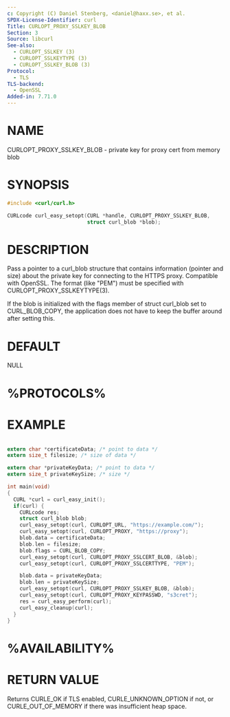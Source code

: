 ```yaml
---
c: Copyright (C) Daniel Stenberg, <daniel@haxx.se>, et al.
SPDX-License-Identifier: curl
Title: CURLOPT_PROXY_SSLKEY_BLOB
Section: 3
Source: libcurl
See-also:
  - CURLOPT_SSLKEY (3)
  - CURLOPT_SSLKEYTYPE (3)
  - CURLOPT_SSLKEY_BLOB (3)
Protocol:
  - TLS
TLS-backend:
  - OpenSSL
Added-in: 7.71.0
---
```


# NAME

CURLOPT_PROXY_SSLKEY_BLOB - private key for proxy cert from memory blob

# SYNOPSIS

~~~c
#include <curl/curl.h>

CURLcode curl_easy_setopt(CURL *handle, CURLOPT_PROXY_SSLKEY_BLOB,
                          struct curl_blob *blob);
~~~

# DESCRIPTION

Pass a pointer to a curl_blob structure that contains information (pointer and
size) about the private key for connecting to the HTTPS proxy. Compatible with
OpenSSL. The format (like "PEM") must be specified with
CURLOPT_PROXY_SSLKEYTYPE(3).

If the blob is initialized with the flags member of struct curl_blob set to
CURL_BLOB_COPY, the application does not have to keep the buffer around after
setting this.

# DEFAULT

NULL

# %PROTOCOLS%

# EXAMPLE

~~~c

extern char *certificateData; /* point to data */
extern size_t filesize; /* size of data */

extern char *privateKeyData; /* point to data */
extern size_t privateKeySize; /* size */

int main(void)
{
  CURL *curl = curl_easy_init();
  if(curl) {
    CURLcode res;
    struct curl_blob blob;
    curl_easy_setopt(curl, CURLOPT_URL, "https://example.com/");
    curl_easy_setopt(curl, CURLOPT_PROXY, "https://proxy");
    blob.data = certificateData;
    blob.len = filesize;
    blob.flags = CURL_BLOB_COPY;
    curl_easy_setopt(curl, CURLOPT_PROXY_SSLCERT_BLOB, &blob);
    curl_easy_setopt(curl, CURLOPT_PROXY_SSLCERTTYPE, "PEM");

    blob.data = privateKeyData;
    blob.len = privateKeySize;
    curl_easy_setopt(curl, CURLOPT_PROXY_SSLKEY_BLOB, &blob);
    curl_easy_setopt(curl, CURLOPT_PROXY_KEYPASSWD, "s3cret");
    res = curl_easy_perform(curl);
    curl_easy_cleanup(curl);
  }
}
~~~

# %AVAILABILITY%

# RETURN VALUE

Returns CURLE_OK if TLS enabled, CURLE_UNKNOWN_OPTION if not, or
CURLE_OUT_OF_MEMORY if there was insufficient heap space.

